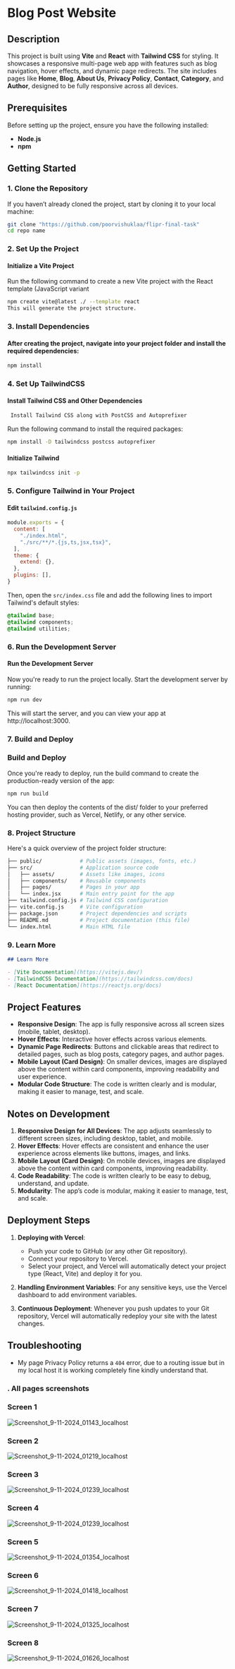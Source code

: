 # Blog Post Website

## Description
This project is built using **Vite** and **React** with **Tailwind CSS** for styling. It showcases a responsive multi-page web app with features such as blog navigation, hover effects, and dynamic page redirects. The site includes pages like **Home**, **Blog**, **About Us**, **Privacy Policy**, **Contact**, **Category**, and **Author**, designed to be fully responsive across all devices.


## Prerequisites
Before setting up the project, ensure you have the following installed:
- **Node.js** 
- **npm** 

## Getting Started

### 1. Clone the Repository
If you haven’t already cloned the project, start by cloning it to your local machine:

```bash
git clone "https://github.com/poorvishuklaa/flipr-final-task"
cd repo name
```
### 2. Set Up the Project
#### Initialize a Vite Project
Run the following command to create a new Vite project with the React template (JavaScript variant

```bash
npm create vite@latest ./ --template react
This will generate the project structure.
```

### 3. Install Dependencies
#### After creating the project, navigate into your project folder and install the required dependencies:

```bash
npm install
```

### 4. Set Up TailwindCSS
#### Install Tailwind CSS and Other Dependencies

```bash
 Install Tailwind CSS along with PostCSS and Autoprefixer
```
Run the following command to install the required packages:
```bash
npm install -D tailwindcss postcss autoprefixer
```

#### Initialize Tailwind

```bash
npx tailwindcss init -p
```

### 5. **Configure Tailwind in Your Project**

####  Edit `tailwind.config.js`

```js
module.exports = {
  content: [
    "./index.html",
    "./src/**/*.{js,ts,jsx,tsx}",
  ],
  theme: {
    extend: {},
  },
  plugins: [],
}
```
Then, open the `src/index.css` file and add the following lines to import Tailwind's default styles:


```css
@tailwind base;
@tailwind components;
@tailwind utilities;
```


### 6. Run the Development Server
#### Run the Development Server
Now you're ready to run the project locally. Start the development server by running:
```bash
npm run dev
```
This will start the server, and you can view your app at http://localhost:3000.

### 7. **Build and Deploy**
### Build and Deploy

Once you're ready to deploy, run the build command to create the production-ready version of the app:

```bash
npm run build
```
You can then deploy the contents of the dist/ folder to your preferred hosting provider, such as Vercel, Netlify, or any other service.

### 8. **Project Structure**

Here's a quick overview of the project folder structure:

```bash
├── public/            # Public assets (images, fonts, etc.)
├── src/               # Application source code
│   ├── assets/        # Assets like images, icons
│   ├── components/    # Reusable components
│   ├── pages/         # Pages in your app
│   └── index.jsx      # Main entry point for the app
├── tailwind.config.js # Tailwind CSS configuration
├── vite.config.js     # Vite configuration
├── package.json       # Project dependencies and scripts
├── README.md          # Project documentation (this file)
└── index.html         # Main HTML file
```

### 9. **Learn More**

```markdown
## Learn More

- [Vite Documentation](https://vitejs.dev/)
- [TailwindCSS Documentation](https://tailwindcss.com/docs)
- [React Documentation](https://reactjs.org/docs)
```


## Project Features

- **Responsive Design**: The app is fully responsive across all screen sizes (mobile, tablet, desktop).
- **Hover Effects**: Interactive hover effects across various elements.
- **Dynamic Page Redirects**: Buttons and clickable areas that redirect to detailed pages, such as blog posts, category pages, and author pages.
- **Mobile Layout (Card Design)**: On smaller devices, images are displayed above the content within card components, improving readability and user experience.
- **Modular Code Structure**: The code is written clearly and is modular, making it easier to manage, test, and scale.

## Notes on Development

1. **Responsive Design for All Devices**: The app adjusts seamlessly to different screen sizes, including desktop, tablet, and mobile.
2. **Hover Effects**: Hover effects are consistent and enhance the user experience across elements like buttons, images, and links.
3. **Mobile Layout (Card Design)**: On mobile devices, images are displayed above the content within card components, improving readability.
4. **Code Readability**: The code is written clearly to be easy to debug, understand, and update.
5. **Modularity**: The app’s code is modular, making it easier to manage, test, and scale.

## Deployment Steps

1. **Deploying with Vercel**:
   - Push your code to GitHub (or any other Git repository).
   - Connect your repository to Vercel.
   - Select your project, and Vercel will automatically detect your project type (React, Vite) and deploy it for you.

2. **Handling Environment Variables**: For any sensitive keys, use the Vercel dashboard to add environment variables.

3. **Continuous Deployment**: Whenever you push updates to your Git repository, Vercel will automatically redeploy your site with the latest changes.

## Troubleshooting

- My page Privacy Policy returns a `404` error, due to a routing issue but in my local host it is working completely fine kindly understand that.

 ### . **All pages screenshots**
### **Screen 1**
![Screenshot_9-11-2024_01143_localhost](https://github.com/user-attachments/assets/738c0b8f-eb08-4747-bbd0-00960dfaab7e)

### **Screen 2**
![Screenshot_9-11-2024_01219_localhost](https://github.com/user-attachments/assets/88c9db20-63e9-43d8-9f81-8e37df55617b)

### **Screen 3**
![Screenshot_9-11-2024_01239_localhost](https://github.com/user-attachments/assets/57d0af08-1e06-4fe4-840e-bd64c1ffe094)

### **Screen 4**
![Screenshot_9-11-2024_01239_localhost](https://github.com/user-attachments/assets/7bb669a4-fc7b-4f8a-8ea9-c5f3fe3a3363)

### **Screen 5**
![Screenshot_9-11-2024_01354_localhost](https://github.com/user-attachments/assets/47c95924-a825-4786-b129-b5b03d894f7b)

### **Screen 6**
![Screenshot_9-11-2024_01418_localhost](https://github.com/user-attachments/assets/04011702-b69b-401c-9804-a050565abf39)

### **Screen 7**
![Screenshot_9-11-2024_01325_localhost](https://github.com/user-attachments/assets/a1b575c7-0ee5-45b3-aaf2-9cd6d7a84b08)

### **Screen 8**
![Screenshot_9-11-2024_01626_localhost](https://github.com/user-attachments/assets/7f164cfc-5aef-4ac9-ae6e-ed7edf361d7f)

